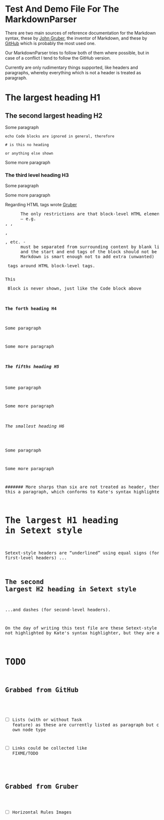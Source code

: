 # Test And Demo File For The MarkdownParser
There are two main sources of reference documentation for the Markdown syntax,
these by [John Gruber][1], the inventor of Markdown, and these by [GitHub][2]
which is probably the most used one.

Our MarkdownParser tries to follow both of them where possible, but in case of
a conflict I tend to follow the GitHub version.

Currently are only rudimentary things supported, like headers and paragraphs,
whereby everything which is not a header is treated as paragraph.

# The largest heading H1
## The second largest heading H2
Some paragraph

```foo
echo Code blocks are ignored in general, therefore

# is this no heading

or anything else shown
```
Some more paragraph

### The third level heading H3
Some paragraph

Some more paragraph

Regarding HTML tags wrote [Gruber][1]

<pre>
      The only restrictions are that block-level HTML elements
      — e.g. <div>, <table>, <pre>, <p>, etc. -
      must be separated from surrounding content by blank lines,
      and the start and end tags of the block should not be indented with tabs or spaces.
      Markdown is smart enough not to add extra (unwanted) <p> tags around HTML block-level tags.
</pre>

This <pre> Block is never shown, just like the Code block above

#### The forth heading H4
Some paragraph

Some more paragraph

##### The fifths heading H5
Some paragraph

Some more paragraph

###### The smallest heading H6
Some paragraph

Some more paragraph

####### More sharps than six are not treated as header, therefore
is this a paragraph, which conforms to Kate's syntax highlighter.

The largest H1 heading in Setext style
======================================
Setext-style headers are “underlined” using equal signs (for first-level headers) ...

The second largest H2 heading in Setext style
---------------------------------------------
...and dashes (for second-level headers).

On the day of writing this test file are these Setext-style headers not
highlighted by Kate's syntax highlighter, but they are allowed by [Gruber][1].

# TODO

## Grabbed from GitHub

- [ ] Lists (with or without Task feature) as these are currently listed as
      paragraph but could become an own node type
- [ ] Links could be collected like FIXME/TODO


## Grabbed from Gruber

- [ ] Horizontal Rules
Images

[1]: https://daringfireball.net/projects/markdown/syntax
[2]: https://help.github.com/articles/basic-writing-and-formatting-syntax
